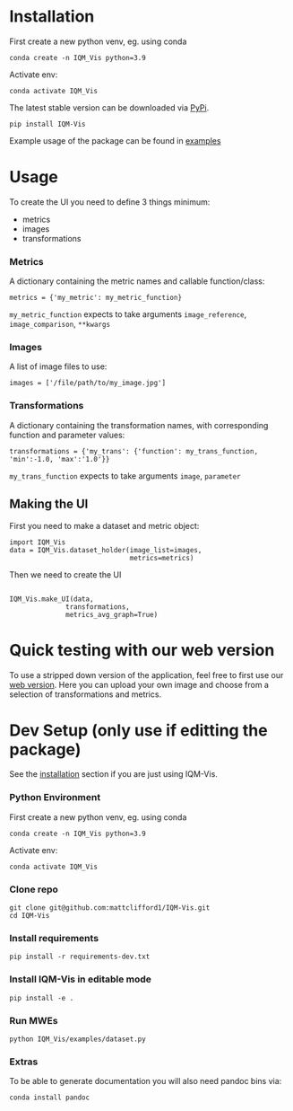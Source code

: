 # Installation
First create a new python venv, eg. using conda
```
conda create -n IQM_Vis python=3.9
```
Activate env:
```
conda activate IQM_Vis
```
The latest stable version can be downloaded via [PyPi](https://pypi.org/project/IQM-Vis).
```
pip install IQM-Vis
```
Example usage of the package can be found in [examples](https://github.com/mattclifford1/IQM-Vis/tree/main/IQM_Vis/examples)

# Usage
To create the UI you need to define 3 things minimum:
  - metrics
  - images
  - transformations

### Metrics
A dictionary containing the metric names and callable function/class:
```
metrics = {'my_metric': my_metric_function}
```
`my_metric_function` expects to take arguments `image_reference`, `image_comparison`, `**kwargs`

### Images
A list of image files to use:
```
images = ['/file/path/to/my_image.jpg']
```

### Transformations
A dictionary containing the transformation names, with corresponding function and parameter values:
```
transformations = {'my_trans': {'function': my_trans_function, 'min':-1.0, 'max':'1.0'}}
```
`my_trans_function` expects to take arguments `image`, `parameter`
## Making the UI
First you need to make a dataset and metric object:
```
import IQM_Vis
data = IQM_Vis.dataset_holder(image_list=images,
                              metrics=metrics)
```
Then we need to create the UI
```

IQM_Vis.make_UI(data,
              transformations,
              metrics_avg_graph=True)
```

<!-- # UI Example
![Alt text](https://github.com/mattclifford1/IQM-Vis/blob/main/dev_resources/pics/UI-all.png?raw=true "Dataset UI") -->
<!--
## UI Examples (section needs pictures updating)
Simple UI with single image and image metric
```
import IQM_Vis
IQM_Vis.examples.simple.run()
```
![Alt text](https://github.com/mattclifford1/IQM-Vis/blob/main/dev_resources/pics/ui-simple.png?raw=true "Simple UI")

### Extensions
Link to a dataset so you can scroll through and assess many images
```
import IQM_Vis
IQM_Vis.examples.dataset.run()
```
![Alt text](https://github.com/mattclifford1/IQM-Vis/blob/main/dev_resources/pics/ui-dataset.png?raw=true "Dataset UI")

Extend with multiple image rows to compare multiple images at once.
```
import IQM_Vis
IQM_Vis.examples.multiple.run()
```
![Alt text](https://github.com/mattclifford1/IQM-Vis/blob/main/dev_resources/pics/ui-multi.png?raw=true "Multi UI")
-->

# Quick testing with our web version
To use a stripped down version of the application, feel free to first use our [web version](https://huggingface.co/spaces/mattclifford1/IQM-Vis). Here you can upload your own image and choose from a selection of transformations and metrics.

# Dev Setup (only use if editting the package)
See the [installation](https://github.com/mattclifford1/IQM-Vis#installation) section if you are just using IQM-Vis.

### Python Environment
First create a new python venv, eg. using conda
```
conda create -n IQM_Vis python=3.9
```
Activate env:
```
conda activate IQM_Vis
```

### Clone repo
```
git clone git@github.com:mattclifford1/IQM-Vis.git
cd IQM-Vis
```
### Install requirements
```
pip install -r requirements-dev.txt
```
### Install IQM-Vis in editable mode
```
pip install -e .
```
### Run MWEs
```
python IQM_Vis/examples/dataset.py
```

### Extras
To be able to generate documentation you will also need pandoc bins via:
```
conda install pandoc
```
